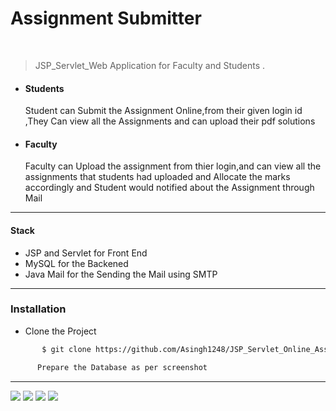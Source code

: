 # Assignment Submitter

<div>
<br>
 
 >JSP_Servlet_Web Application for Faculty and Students .
   <ul>
   <li><h4>Students</h4></li> Student can Submit the Assignment Online,from their given login id ,They Can view all the Assignments and can upload their pdf solutions
   <li><h4>Faculty</h4></li>Faculty can Upload the assignment from thier login,and can view all the assignments that students 
 had uploaded and Allocate the marks accordingly and Student would notified about the Assignment
 through Mail
 </ul>
 
 -------------------------
 <h4>Stack </h4>
 <ul> 
 <li>JSP and Servlet for  Front End </li>
 <li>MySQL for the Backened </li>
 <li>Java Mail for the Sending the Mail using SMTP </li>
 </ul>
 </div>
 
 --------------------------------
 ### Installation
 
 * Clone the Project
 ```sh
        $ git clone https://github.com/Asingh1248/JSP_Servlet_Online_Assignment_Submission.git    
```
```sh
      Prepare the Database as per screenshot
````
---------------------------------
<img src="./ScreenShot/1st Database.png">
<img src="./ScreenShot/2nd_Database.png">
<img src="./ScreenShot/3rd_Database.png">
<img src="./ScreenShot/4th_Database.png">

 
 
 
